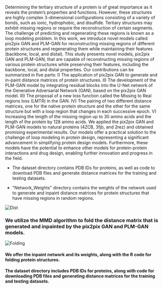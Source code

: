 Determining the tertiary structure of a protein is of great importance as it reveals the protein’s properties and functions. However, these structures are highly complex 3-dimensional configurations consisting of a variety of bonds, such as ionic, hydrophobic, and disulfide. Tertiary structures may exhibit missing regions or require the reconstruction of certain segments. The challenge of predicting and regenerating these regions is known as a loop modeling problem. In this work, we introduce novel models called pix2pix GAN and PLM-GAN for reconstructing missing regions of different protein structures and regenerating them while maintaining their features (backbone, local, and distal).
This study presents novel models, pix2pix GAN and PLM-GAN, that are capable of reconstructing missing regions of various protein structures while preserving their features, including the backbone, local, and distal properties. Our contributions can be summarized in five parts: I) The application of pix2pix GAN to generate and in-paint distance matrices of protein structures. II) The development of the PLM-GAN model by integrating residual blocks into the U-Net network of the Generative Adversarial Network (GAN), based on the pix2pix GAN model. III) The proposal of a new loss function called the Missing to Real regions loss (LMTR) in the GAN. IV) The pairing of two different distance matrices, one for the native protein structure and the other for the same structure but with a loop region that changes in each successive epoch. V) Increasing the length of the missing region up to 30 amino acids and the length of the protein by 128 amino acids.
We applied the pix2pix GAN and PLM-GAN models to natural proteins (4ZCB, 3fjb, and 2rez) and obtained promising experimental results. Our models offer a practical solution to the challenge of loop modeling in protein design, representing a significant advancement in simplifying protein design models. Furthermore, these models have the potential to enhance other models for protein-protein interactions and drug design, enabling further innovation and progress in the field.

- The dataset directory contains PDB IDs for proteins, as well as code to download PDB files and generate distance matrices for the training and testing datasets.

- "Network_Weights" directory contains the weights of the network used to generate and inpaint distance matrices for protein structures that have missing regions in random regions.


![Dist](https://user-images.githubusercontent.com/73284871/231022422-1597d66d-0d2e-4ea7-9790-aba4b2f29a4e.png)

### We utilize the MMD algorithm to fold the distance matrix that is generated and inpainted by the pix2pix GAN and PLM-GAN models.

![Folding](https://user-images.githubusercontent.com/73284871/231023038-a4852e3e-e5b1-4ad2-8dc9-5056a0b0bc58.png)


#### We offer the inpaint network and its weights, along with the R code for folding protein structures.

#### The dataset directory includes PDB IDs for proteins, along with code for downloading PDB files and generating distance matrices for the training and testing datasets.









